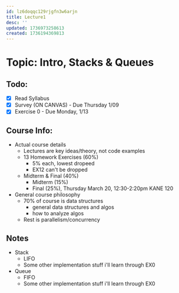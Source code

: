 ```yaml
---
id: lz6doqqc129rjgfn3w6arjn
title: Lecture1
desc: ''
updated: 1736973258613
created: 1736194369813
---
```

# Topic: Intro, Stacks & Queues

## Todo:
- [x] Read Syllabus
- [x] Survey (ON CANVAS) - Due Thursday 1/09
- [x] Exercise 0 - Due Monday, 1/13

## Course Info:
- Actual course details
    - Lectures are key ideas/theory, not code examples
    - 13 Homework Exercises (60%)
        - 5% each, lowest dropeed
        - EX12 can't be dropped
    - Midterm & Final (40%)
        - Midterm (15%)
        - Final (25%), Thursday March 20, 12:30-2:20pm KANE 120
- General course philosophy
    - 70% of course is data structures
        - general data structures and algos
        - how to analyze algos
    - Rest is parallelism/concurrency

## Notes
- Stack
    - LIFO
    - Some other implementation stuff i'll learn through EX0
- Queue
    - FIFO
    - Some other implementation stuff i'll learn through EX0










